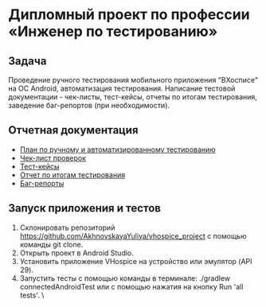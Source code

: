 # Дипломный проект по профессии «Инженер по тестированию»
## Задача
Проведение ручного тестирования мобильного приложения "ВХосписе" на ОС Android, автоматизация тестирования. Написание тестовой документации - чек-листы, тест-кейсы, отчеты по итогам тестирования, заведение баг-репортов (при необходимости). 
## Отчетная документация
* [План по ручному и автоматизированному тестированию](https://github.com/AkhnovskayaYuliya/vhospice_project/blob/main/Plan.md)
* [Чек-лист проверок](https://github.com/AkhnovskayaYuliya/vhospice_project/blob/main/Check-lists.xlsx)
* [Тест-кейсы](https://github.com/AkhnovskayaYuliya/vhospice_project/blob/main/Cases.xlsx)
* [Отчет по итогам тестирования](https://github.com/AkhnovskayaYuliya/vhospice_project/blob/main/Result.md)
* [Баг-репорты](https://github.com/AkhnovskayaYuliya/vhospice_project/issues)
## Запуск приложения и тестов
1. Склонировать репозиторий https://github.com/AkhnovskayaYuliya/vhospice_project с помощью команды git clone.
2. Открыть проект в Android Studio. 
3. Установить приложение VHospice на устройство или эмулятор (API 29).
4. Запустить тесты с помощью команды в терминале: ./gradlew connectedAndroidTest или с помощью нажатия на кнопку Run 'all tests'.
\
